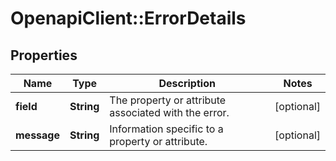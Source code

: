 # OpenapiClient::ErrorDetails

## Properties
Name | Type | Description | Notes
------------ | ------------- | ------------- | -------------
**field** | **String** | The property or attribute associated with the error. | [optional] 
**message** | **String** | Information specific to a property or attribute. | [optional] 



